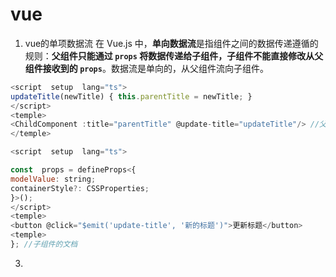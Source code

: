 


# vue
1. vue的单项数据流
在 Vue.js 中，**单向数据流**是指组件之间的数据传递遵循的规则：**父组件只能通过 `props` 将数据传递给子组件，子组件不能直接修改从父组件接收到的 `props`**。数据流是单向的，从父组件流向子组件。
```js
<script  setup  lang="ts">
updateTitle(newTitle) { this.parentTitle = newTitle; }
</script>
<temple>
<ChildComponent :title="parentTitle" @update-title="updateTitle"/> //父组件的文档
</temple>
```
```js
<script  setup  lang="ts">

const  props = defineProps<{
modelValue: string;
containerStyle?: CSSProperties;
}>();
</script>
<temple>
<button @click="$emit('update-title', '新的标题')">更新标题</button>
<temple>
}; //子组件的文档
```
3. 

<!--stackedit_data:
eyJoaXN0b3J5IjpbMTE5MDMyOTcxMywtMjEwMzIwOTc1M119
-->